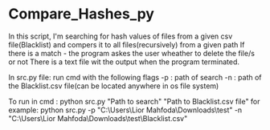 # Compare_Hashes_py

In this script, I'm searching for hash values of files from a given csv file(Blacklist)
and compers it to all files(recursively) from a given path
If there is a match - the program askes the user wheather to delete the file/s or not
There is a text file wit the output when the program terminated. 

In src.py file: run cmd with the following flags
-p : path of search
-n : path of the Blacklist.csv file(can be located anywhere in os file system)

To run in cmd :
python src.py "Path to search" "Path to Blacklist.csv file"
for example:
python src.py -p "C:\Users\Lior Mahfoda\Downloads\test" -n "C:\Users\Lior Mahfoda\Downloads\test\Blacklist.csv"
